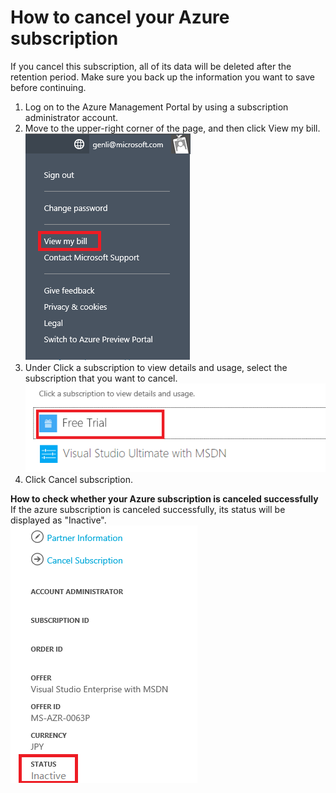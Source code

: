 <properties 
	pageTitle="How to cancel your Azure subscription" 
	description="Describes detail steps about How to cancel your Azure subscription" 
	services="billing" 
	documentationCenter="" 
	authors="genli" 
	manager="jarrettr" 
	editor="v-jesits"/>

<tags 
	ms.service="billing" 
	ms.workload="/" 
	ms.tgt_pltfrm="na" 
	ms.devlang="na" 
	ms.topic="billing" 
	ms.date="08/13/2015" 
	ms.author="genli"/>
# How to cancel your Azure subscription
If you cancel this subscription, all of its data will be deleted after the retention period. Make sure you back up the information you want to save before continuing.

1. Log on to the Azure Management Portal by using a subscription administrator account.
2. Move to the upper-right corner of the page, and then click View my bill.</br>
![billing](./Media/billing.png)
3. Under Click a subscription to view details and usage, select the subscription that you want to cancel.</br>
![selectsub](./Media/Selectsub.png)
4. Click Cancel subscription.

**How to check whether your Azure subscription is canceled successfully**
If the azure subscription is canceled successfully, its status will be displayed as "Inactive".</br>
![substatus](./Media/substatus.png)

